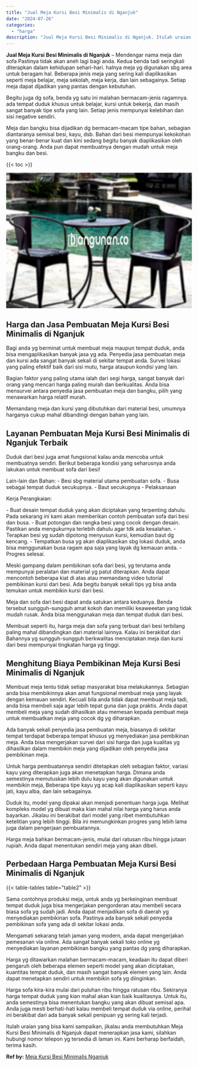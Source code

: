 ```yaml
---
title: "Jual Meja Kursi Besi Minimalis di Nganjuk"
date: "2024-07-26"
categories: 
  - "harga"
description: "Jual Meja Kursi Besi Minimalis di Nganjuk. Itulah uraian yang bisa kami sampaikan, jikalau anda membutuhkan Meja Kursi Besi Minimalis di Nganjuk dapat menera..."
---
```


**Jual Meja Kursi Besi Minimalis di Nganjuk** – Mendengar nama meja dan sofa Pastinya tidak akan aneh lagi bagi anda. Kedua benda tadi seringkali diterapkan dalam kehidupan sehari-hari. halnya meja yg digunakan sbg area untuk beragam hal. Beberapa jenis meja yang sering kali diaplikasikan seperti meja belajar, meja sekolah, meja kerja, dan lain sebagainya. Setiap meja dapat dijadikan yang pantas dengan kebutuhan.

Begitu juga dg sofa, benda yg satu ini malahan bermacam-jenis ragamnya. ada tempat duduk khusus untuk belajar, kursi untuk bekerja, dan masih sangat banyak tipe sofa yang lain. Setiap jenis mempunyai kelebihan dan sisi negative sendiri.

Meja dan bangku bisa dijadikan dg bermacam-macam tipe bahan, sebagian diantaranya semisal besi, kayu, dsb. Bahan dari besi mempunyai kekokohan yang benar-benar kuat dan kini sedang begitu banyak diaplikasikan oleh orang-orang. Anda pun dapat membuatnya dengan mudah untuk meja bangku dan besi.

{{< toc >}}

![Jual Meja Kursi Besi Minimalis di Nganjuk](/images/jual-meja-besi-murah21.png)

## Harga dan Jasa Pembuatan Meja Kursi Besi Minimalis di Nganjuk

Bagi anda yg berminat untuk membuat meja maupun tempat duduk, anda bisa mengaplikasikan banyak jasa yg ada. Penyedia jasa pembuatan meja dan kursi ada sangat banyak sekali di sekitar tempat anda. Survei lokasi yang paling efektif baik dari sisi mutu, harga ataupun kondisi yang lain.

Bagian faktor yang paling utama ialah dari segi harga, sangat banyak dari orang yang mencari harga paling murah dan berkualitas. Anda bisa mensurvei antara penyedia jasa pembuatan meja dan bangku, pilih yang menawarkan harga relatif murah.

Memandang meja dan kursi yang dibutuhkan dari material besi, umumnya harganya cukup mahal dibandingi dengan bahan yang lain.

## Layanan Pembuatan Meja Kursi Besi Minimalis di Nganjuk Terbaik

Duduk dari besi juga amat fungsional kalau anda mencoba untuk membuatnya sendiri. Berikut beberapa kondisi yang seharusnya anda lakukan untuk membuat sofa dari besi!

Lain-lain dan Bahan: - Besi sbg material utama pembuatan sofa. - Busa sebagai tempat duduk secukupnya. - Baut secukupnya - Pelaksanaan

Kerja Perangkaian:

\- Buat desain tempat duduk yang akan diciptakan yang terpenting dahulu. Pada sekarang ini kami akan memberikan contoh pembuatan sofa dari besi dan busa. - Buat potongan dan rangka besi yang cocok dengan desain. Pastikan anda mengukurnya terlebih dahulu agar tdk ada kesalahan. - Terapkan besi yg sudah dipotong menyusun kursi, kemudian baut dg kencang. - Tempatkan busa yg akan diaplikasikan sbg lokasi duduk, anda bisa menggunakan busa ragam apa saja yang layak dg kemauan anda. - Progres selesai.

Meski gampang dalam pembikinan sofa dari besi, yg terutama anda mempunyai peralatan dan material yg patut diterapkan. Anda dapat mencontoh beberapa kiat di atas atau memandang video tutorial pembikinan kursi dari besi. Ada begitu banyak sekali tips yg bisa anda temukan untuk membikin kursi dari besi.

Meja dan sofa dari besi dapat anda satukan antara keduanya. Benda tersebut sungguh-sungguh amat kokoh dan memiliki keaweeetan yang tidak mudah rusak. Anda bisa menggunakan meja dan tempat duduk dari besi.

Membuat seperti itu, harga meja dan sofa yang terbuat dari besi terbilang paling mahal dibandingkan dari material lainnya. Kalau ini berakibat dari Bahannya yg sungguh-sungguh berkwalitas menciptakan meja dan kursi dari besi mempunyai tingkatan harga yg tinggi.

## Menghitung Biaya Pembikinan Meja Kursi Besi Minimalis di Nganjuk

Membuat meja tentu tidak setiap masyarakat bisa melakukannya. Sebagian anda bisa membikinnya akan amat fungsional membuat meja yang layak dengan kemauan sendiri. Kecuali bila anda tidak dapat membuat meja tadi, anda bisa membeli saja agar lebih tepat guna dan juga praktis. Anda dapat membeli meja yang sudah dihasilkan atau memesan kepada pembuat meja untuk membuatkan meja yang cocok dg yg diharapkan.

Ada banyak sekali penyedia jasa pembuatan meja, biasanya di sekitar tempat terdapat beberapa tempat khusus yg menyediakan jasa pembikinan meja. Anda bisa mengerjakan survei dari sisi harga dan juga kualitas yg dihasilkan dalam membikin meja yang dijadikan oleh penyedia jasa pembikinan meja.

Untuk harga pembuatannya sendiri ditetapkan oleh sebagian faktor, variasi kayu yang diterapkan juga akan menetapkan harga. Dimana anda semestinya memutuskan lebih dulu kayu yang akan digunakan untuk membikin meja, Beberapa tipe kayu yg acap kali diaplikasikan seperti kayu jati, kayu alba, dan lain sebagainya.

Duduk itu, model yang dipakai akan menjadi penentuan harga juga. Melihat kompleks model yg dibuat maka kian mahal nilai harga yang harus anda bayarkan. Jikalau ini berakibat dari model yang ribet membutuhkan ketelitian yang lebih tinggi. Bila ini memungkinkan progres yang lebih lama juga dalam pengerjaan pembuatannya.

Harga meja bahkan bermacam-jenis, mulai dari ratusan ribu hingga jutaan rupiah. Anda dapat menentukan sendiri meja yang akan dibeli.

## Perbedaan Harga Pembuatan Meja Kursi Besi Minimalis di Nganjuk

{{< table-tables table="table2" >}}

Sama contohnya produksi meja, untuk anda yg berkeinginan membuat tempat duduk juga bisa mengerjakan pengorderan atau membeli secara biasa sofa yg sudah jadi. Anda dapat menjadikan sofa di daerah yg menyediakan pembikinan sofa. Pastinya ada banyak sekali penyedia pembikinan sofa yang ada di sekitar lokasi anda.

Mengamati sekarang telah jaman yang modern, anda dapat mengerjakan pemesanan via online. Ada sangat banyak sekali toko online yg menyediakan layanan pembikinan bangku yang pantas dg yang diharapkan.

Harga yg ditawarkan malahan bermacam-macam, keadaan itu dapat diberi pengaruh oleh beberapa elemen seperti model yang akan diciptakan, kuantitas tempat duduk, dan masih sangat banyak elemen yang lain. Anda dapat menetapkan sendiri untuk membikin sofa yg diinginkan.

Harga sofa kira-kira mulai dari puluhan ribu hingga ratusan ribu. Sekiranya harga tempat duduk yang kian mahal akan kian baik kualitasnya. Untuk itu, anda semestinya bisa menentukan bangku yang akan dibuat semisal apa. Anda juga mesti berhati-hati kalau membeli tempat duduk via online, perihal ini berakibat dari ada banyak sekali penipuan yg sering kali terjadi.

Itulah uraian yang bisa kami sampaikan, jikalau anda membutuhkan Meja Kursi Besi Minimalis di Nganjuk dapat menerapkan jasa kami, silahkan hubungi nomor telepon yg tersedia di laman ini. Kami berharap berfaidah, terima kasih.

**Ref by:** [Meja Kursi Besi Minimalis Nganjuk](https://id.wikipedia.org/wiki/Meja)

